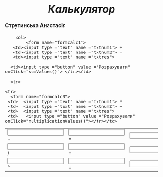 <!DOCTYPE html>
<html>
<head>
   <title>Калькулятор</title>
   <style>
     .as{
 
 border-style: solid;
 border-color: black;
 border-width: 1px;

 }
</style>
</head>
<body>
    <H1 ALIGN=CENTER><I><big>Калькулятор</H1></I>
    <H4 ALIGN=LEFT>Струтинська Анастасія</H4>  
  <table class="as" >
    <div>
   <tr>
   
        <ol>
            <form name="formcalc1">
       <td><input type ="text" name ="txtnum1"> +
       <td><input type ="text" name ="txtnum2"> =
       <td><input type ="text" name ="txtres"> 
   
      <td><input type ="button" value ="Розрахувати" onClick="sumValues()"> </tr></td>
  </form>

  <script type="text/javascript">


    function sumValues()
    {
      var num1,num1,res;
      num1=Number(document.formcalc1.txtnum1.value);
      num2=Number(document.formcalc1.txtnum2.value);
      res=num1+num2;
      document.formcalc1.txtres.value=res;
    }
  </script>

      <tr>
  <form name="formcalc2">
     <td>  <input type ="text" name ="txtnum1"> -
     <td>  <input type ="text" name ="txtnum2"> =
     <td>  <input type ="text" name ="txtres"> 
      <td>  <input type ="button" value ="Розрахувати" onClick="minValues()"> </tr></td>
  </form>
  <script type="text/javascript">

    function minValues()
    {
      var num1,num1,res;
      num1=Number(document.formcalc2.txtnum1.value);
      num2=Number(document.formcalc2.txtnum2.value);
      res=num1-num2;
      document.formcalc2.txtres.value=res;
    }
  </script>

    <tr>
      <form name="formcalc3">
     <td>  <input type ="text" name ="txtnum1"> *
     <td>  <input type ="text" name ="txtnum2"> =
     <td>  <input type ="text" name ="txtres"> 
     <td>   <input type ="button" value ="Розрахувати" onClick="multiplicationValues()"></tr></td> 
  </form>
  <script type="text/javascript">

    function multiplicationValues()
    {
      var num1,num1,res;
      num1=Number(document.formcalc3.txtnum1.value);
      num2=Number(document.formcalc3.txtnum2.value);
      res=num1*num2;
      document.formcalc3.txtres.value=res;
    }
  </script>

<tr>
  <form name="formcalc4">
     <td>  <input type ="text" name ="txtnum1"> /
     <td>  <input type ="text" name ="txtnum2"> =
     <td>  <input type ="text" name ="txtres"> 
     <td>   <input type ="button" value ="Розрахувати" onClick="divisionValues()"> </td></tr>
  </form>
  <script type="text/javascript">

    function divisionValues()
    {
      var num1,num1,res;
      num1=Number(document.formcalc4.txtnum1.value);
      num2=Number(document.formcalc4.txtnum2.value);
      res=num1/num2;
      document.formcalc4.txtres.value=res;
    }
  </script>

<tr>
  <form name="formcalc5">
       <td><input type ="text" name ="txtnum1"> ^
       <td><input type ="text" name ="txtnum2"> =
       <td><input type ="text" name ="txtres"> 
        <td><input type ="button" value ="Розрахувати" onClick="degreeValues()"> </tr></td>
  </form>
  <script type="text/javascript">

    function degreeValues()
    {
      var num1,num1,res;
      num1=Number(document.formcalc5.txtnum1.value);
      num2=Number(document.formcalc5.txtnum2.value);
      res=Math.pow(num1,num2);
      document.formcalc5.txtres.value=res;
    }
  </script>
</ol>
    </td>
 

</body>
</html>
